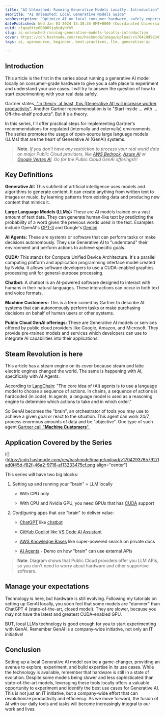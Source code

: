 ```yaml
---
title: "AI Unleashed: Running Generative Models Locally. Introduction"
seoTitle: "AI Unleashed: Local Generative Models Guide"
seoDescription: "Optimize AI on local consumer hardware, safely experiment with real data, and boost productivity using open-source language models"
datePublished: Wed Jan 03 2024 15:38:36 GMT+0000 (Coordinated Universal Time)
cuid: clqxy0tty000009jq8idyhfm5
slug: ai-unleashed-running-generative-models-locally-introduction
cover: https://cdn.hashnode.com/res/hashnode/image/upload/v1704289583478/3de01037-530d-4643-9c17-e5e7a6447977.png
tags: ai, opensource, beginner, best-practices, llm, generative-ai

---
```


## Introduction

This article is the first in the series about running a generative AI model locally on consumer-grade hardware to give you a safe place to experiment and understand your use cases. I will try to answer the question of how to start experimenting with your real data safely.

Gartner states[, "In theory, at least, this (Generative AI) will increase worker productivity"](https://www.gartner.com/en/topics/generative-ai). Another Gartner recommendation is to "Start Inside ... with ... Off-the-shelf products". But it's a theory.

In this series, I'll offer practical steps for implementing Gartner's recommendations for regulated (internally and externally) environments. The series promotes the usage of open-source large language models (LLMs) that are the heart of Generative AI (GenAI) systems.

> **Note**. *If you don't have any restriction to process your real world data on major Public Cloud providers, like* [*AWS Bedrock*](https://aws.amazon.com/bedrock/)*,* [*Azure AI*](https://azure.microsoft.com/en-us/solutions/ai) *or* [*Google Vertex AI*](https://cloud.google.com/vertex-ai)*. Go for the Public Cloud GenAI offerings!!!*

## Key Definitions

**Generative AI:** This subfield of artificial intelligence uses models and algorithms to generate content. It can create anything from written text to images or music, by learning patterns from existing data and producing new content that mimics it.

**Large Language Models (LLMs):** These are AI models trained on a vast amount of text data. They can generate human-like text by predicting the probability of a word given the previous words used in the text. Examples include OpenAI's [GPT-3](https://openai.com/blog/gpt-3-apps) and Google's [Gemini](https://deepmind.google/technologies/gemini/).

**AI Agents:** These are systems or software that can perform tasks or make decisions autonomously. They use Generative AI to "understand" their environment and perform actions to achieve specific goals.

**CUDA:** This stands for Compute Unified Device Architecture. It's a parallel computing platform and application programming interface model created by Nvidia. It allows software developers to use a CUDA-enabled graphics processing unit for general-purpose processing.

**Chatbot:** A chatbot is an AI-powered software designed to interact with humans in their natural languages. These interactions can occur in both text and voice formats.

**Machine Customers:** This is a term coined by Gartner to describe AI systems that can autonomously perform tasks or make purchasing decisions on behalf of human users or other systems.

**Public Cloud GenAI offerings:** These are Generative AI models or services offered by public cloud providers like Google, Amazon, and Microsoft. They provide pre-trained models and services which developers can use to integrate AI capabilities into their applications.

## Steam Revolution is here

This article has a steam engine on its cover because steam and latte electric engines changed the world. The same is happening with AI, specifically with AI Agents.

According to [LangChain](https://python.langchain.com/docs/modules/agents/concepts): "The core idea of (AI) agents is to use a language model to choose a sequence of actions. In chains, a sequence of actions is hardcoded (in code). In agents, a language model is used as a reasoning engine to determine which actions to take and in which order."

So GenAI becomes the "brain", an orchestrator of tools you may use to achieve a given goal or react to the situation. This agent can work 24/7, process enormous amounts of data and be "objective". One type of such agent [Gartner call "**Machine Customers**".](https://www.gartner.com/en/articles/machine-customers-will-decide-who-gets-their-trillion-dollar-business-is-it-you)

## Application Covered by the Series

![](https://cdn.hashnode.com/res/hashnode/image/upload/v1704293765792/1ad0f45d-f82f-46a2-9716-af13233475cf.png align="center")

This series will have two big blocks:

1. Setting up and running your "brain" = LLM locally
    
    * With CPU only
        
    * With CPU and Nvidia GPU, you need GPUs that has [CUDA](https://developer.nvidia.com/cuda-toolkit) support
        
2. *Configuring* apps that use "brain" to deliver value:
    
    * [ChatGPT](https://chat.openai.com/) like [chatbot](https://github.com/ollama-webui/ollama-webui)
        
    * [GitHub Copilot](https://github.com/features/copilot) like [VS Code AI Assistant](https://continue.dev/)
        
    * [AWS Knowledge Bases](https://aws.amazon.com/blogs/aws/knowledge-bases-now-delivers-fully-managed-rag-experience-in-amazon-bedrock/) like super-powered search on private docs
        
    * [AI Agents](https://python.langchain.com/docs/modules/agents/) - Demo on how "brain" can use external APIs
        

> **Note**. Diagram shows that Public Cloud providers offer you LLM APIs, so you don't need to worry about hardware and other supportive software.

## Manage your expectations

Technology is here, but hardware is still evolving. Following my tutorials on setting up GenAI locally, you soon feel that some models are "dummer" than ChatGPT 4 (state-of-the-art, closed model). They are slower, because you may not have the latest and greatest CUDA-enabled GPU.

BUT, local LLMs technology is good enough for you to start experimenting with GenAI. Remember GenAI is a company-wide initiative, not only an IT initiative!

## Conclusion

Setting up a local Generative AI model can be a game-changer, providing an avenue to explore, experiment, and build expertise in its use cases. While the technology is available, remember that hardware is still in a state of evolution. Despite some models being slower and less sophisticated than state-of-the-art models, leveraging these tools locally offers a valuable opportunity to experiment and identify the best use cases for Generative AI. This is not just an IT initiative, but a company-wide effort that can revolutionize productivity and efficiency. As we move forward, the fusion of AI with our daily tools and tasks will become increasingly integral to our work and lives.